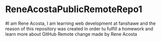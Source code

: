 # ReneAcostaPublicRemoteRepo1

#I am Rene Acosta, I am learning web development at fanshawe and the reason of this repository was created in order tu fulfill a homework and learn more about GitHub
Remote change made by Rene Acosta
